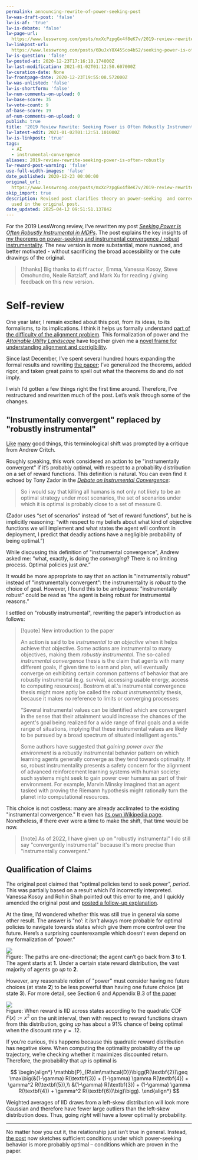 ```yaml
---
permalink: announcing-rewrite-of-power-seeking-post
lw-was-draft-post: 'false'
lw-is-af: 'true'
lw-is-debate: 'false'
lw-page-url: 
  https://www.lesswrong.com/posts/mxXcPzpgGx4f8eK7v/2019-review-rewrite-seeking-power-is-often-robustly
lw-linkpost-url: 
  https://www.lesswrong.com/posts/6DuJxY8X45Sco4bS2/seeking-power-is-often-robustly-instrumental-in-mdps
lw-is-question: 'false'
lw-posted-at: 2020-12-23T17:16:10.174000Z
lw-last-modification: 2021-01-02T01:12:50.607000Z
lw-curation-date: None
lw-frontpage-date: 2020-12-23T19:55:08.572000Z
lw-was-unlisted: 'false'
lw-is-shortform: 'false'
lw-num-comments-on-upload: 0
lw-base-score: 35
lw-vote-count: 9
af-base-score: 19
af-num-comments-on-upload: 0
publish: true
title: '2019 Review Rewrite: Seeking Power is Often Robustly Instrumental in MDPs'
lw-latest-edit: 2021-01-02T01:12:51.101000Z
lw-is-linkpost: 'true'
tags:
  - AI
  - instrumental-convergence
aliases: 2019-review-rewrite-seeking-power-is-often-robustly
lw-reward-post-warning: 'false'
use-full-width-images: 'false'
date_published: 2020-12-23 00:00:00
original_url: 
  https://www.lesswrong.com/posts/mxXcPzpgGx4f8eK7v/2019-review-rewrite-seeking-power-is-often-robustly
skip_import: true
description: Revised post clarifies theory on power-seeking  and corrects terminology
  used in the original post.
date_updated: 2025-04-12 09:51:51.137842
---
```







For the 2019 LessWrong review, I've rewritten my post [_Seeking Power is Often Robustly Instrumental in MDPs_](/seeking-power-is-often-convergently-instrumental-in-mdps). The post explains the key insights of [my theorems on power-seeking and instrumental convergence / robust instrumentality](https://arxiv.org/abs/1912.01683). The new version is more substantial, more nuanced, and better motivated - without sacrificing the broad accessibility or the cute drawings of the original.

> [!thanks]
> Big thanks to `diffractor`, Emma, Vanessa Kosoy, Steve Omohundro, Neale Ratzlaff, and Mark Xu for reading / giving feedback on this new version.

# Self-review

One year later, I remain excited about this post, from its ideas, to its formalisms, to its implications. I think it helps us formally understand [part of the difficulty of the alignment problem](/the-catastrophic-convergence-conjecture). This formalization of power and the [_Attainable Utility Landscape_](/attainable-utility-landscape) have together given me a [novel frame for understanding alignment and corrigibility](/non-obstruction-motivates-corrigibility).

Since last December, I’ve spent several hundred hours expanding the formal results and rewriting [the paper](https://arxiv.org/pdf/1912.01683.pdf); I’ve generalized the theorems, added rigor, and taken great pains to spell out what the theorems do and do not imply.

I wish I’d gotten a few things right the first time around. Therefore, I’ve restructured and rewritten much of the post. Let’s walk through some of the changes.

## "Instrumentally convergent" replaced by "robustly instrumental"

[Like](/on-good-formal-definitions) [many](/game-theoretic-definition-of-deception) good things, this terminological shift was prompted by a critique from Andrew Critch.

Roughly speaking, this work considered an action to be "instrumentally convergent" if it’s probably optimal, with respect to a probability distribution on a set of reward functions. This definition is natural. You can even find it echoed by Tony Zador in the [_Debate on Instrumental Convergence_](https://www.lesswrong.com/posts/WxW6Gc6f2z3mzmqKs/debate-on-instrumental-convergence-between-lecun-russell):

> So i would say that killing all humans is not only not likely to be an optimal strategy under most scenarios, the set of scenarios under which it is optimal is probably close to a set of measure 0.

(Zador uses “set of scenarios” instead of “set of reward functions”, but he is implicitly reasoning: “with respect to my beliefs about what kind of objective functions we will implement and what states the agent will confront in deployment, I predict that deadly actions have a negligible probability of being optimal.”)

While discussing this definition of "instrumental convergence", Andrew asked me: “what, exactly, is doing the _converging_? There is no limiting process. Optimal policies just _are_.”

It would be more appropriate to say that an action is "instrumentally robust" instead of "instrumentally convergent": the instrumentality is _robust_ to the choice of goal. However, I found this to be ambiguous: "instrumentally robust" could be read as “the agent is being robust for instrumental reasons.”

I settled on "robustly instrumental", rewriting the paper’s introduction as follows:

> [!quote] New introduction to the paper
>
> An action is said to be _instrumental to an objective_ when it helps achieve that objective. Some actions are instrumental to many objectives, making them _robustly instrumental_. The so-called _instrumental convergence_ thesis is the claim that agents with many different goals, if given time to learn and plan, will eventually converge on exhibiting certain common patterns of behavior that are robustly instrumental (e.g. survival, accessing usable energy, access to computing resources). Bostrom et al.'s instrumental convergence thesis might more aptly be called the _robust instrumentality_ thesis, because it makes no reference to limits or converging processes:
>
> “Several instrumental values can be identified which are convergent in the sense that their attainment would increase the chances of the agent's goal being realized for a wide range of final goals and a wide range of situations, implying that these instrumental values are likely to be pursued by a broad spectrum of situated intelligent agents.”
>
> Some authors have suggested that _gaining power over the environment_ is a robustly instrumental behavior pattern on which learning agents generally converge as they tend towards optimality. If so, robust instrumentality presents a safety concern for the alignment of advanced reinforcement learning systems with human society: such systems might seek to gain power over humans as part of their environment. For example, Marvin Minsky imagined that an agent tasked with proving the Riemann hypothesis might rationally turn the planet into computational resources.

This choice is not costless: many are already acclimated to the existing "instrumental convergence." It even has [its own Wikipedia page](https://en.wikipedia.org/wiki/Instrumental_convergence). Nonetheless, if there ever were a time to make the shift, that time would be now.

> [!note] As of 2022, I have given up on "robustly instrumental"
> I do still say "convergently instrumental" because it's more precise than "instrumentally convergent."

## Qualification of Claims

The original post claimed that “optimal policies tend to seek power”, _period_. This was partially based on a result which I’d incorrectly interpreted. Vanessa Kosoy and Rohin Shah pointed out this error to me, and I quickly amended the original post and [posted a follow-up explanation](https://www.alignmentforum.org/posts/cwpKagyTvqSyAJB7q/clarifying-power-seeking-and-instrumental-convergence).

At the time, I’d wondered whether this was still true in general via some other result. The answer is "no’: it _isn’t_ always more probable for optimal policies to navigate towards states which give them more control over the future. Here’s a surprising counterexample which doesn’t even depend on my formalization of "power."

![](https://assets.turntrout.com/static/images/posts/6e57042283c8eb981b2be10d266bfcf804d06653cfc04809.avif)
<br/>Figure: The paths are one-directional; the agent can’t go back from **3** to **1**. The agent starts at **1**. Under a certain state reward distribution, the vast majority of agents go _up_ to **2**.
  
However, any reasonable notion of "power" must consider having no future choices (at state **2**) to be less powerful than having one future choice (at state **3**). For more detail, see Section 6 and Appendix B.3 of [the paper](https://arxiv.org/pdf/1912.01683.pdf)

![](https://assets.turntrout.com/static/images/posts/0cabde68e0eb61a5bb325beab9ddd645139198303d6ae308.avif)
<br/>Figure: When reward is
 IID across states according to the quadratic CDF $F(x) := x^2$ on the unit interval, then with respect to reward functions drawn from this distribution, going _up_ has about a 91% chance of being optimal when the discount rate $\gamma = .12$.
  
If you’re curious, this happens because this quadratic reward distribution has negative skew. When computing the optimality probability of the _up_ trajectory, we’re checking whether it maximizes discounted return. Therefore, the probability that _up_ is optimal is  

$$
\begin{align*}
\mathbb{P}_{R\sim\mathcal{D}}\bigg(R(\textbf{2})\geq \max\big(&(1-\gamma) R(\textbf{3}) + (1-\gamma) \gamma R(\textbf{4}) + \gamma^2 R(\textbf{5}),\\
&(1-\gamma) R(\textbf{3}) + (1-\gamma) \gamma R(\textbf{4}) + \gamma^2 R(\textbf{6})\big)\bigg).
\end{align*}
$$
  
Weighted averages of IID draws from a left-skew distribution will look more Gaussian and therefore have fewer large outliers than the left-skew distribution does. Thus, going _right_ will have a lower optimality probability.

---

No matter how you cut it, the relationship just isn’t true in general. Instead, [the post](/seeking-power-is-often-convergently-instrumental-in-mdps) now sketches sufficient conditions under which power-seeking behavior is more probably optimal – conditions which are proven in the paper.
